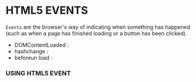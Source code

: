 # HTML5 EVENTS
`Events` are the browser's way of indicating when something has happened (such as when a page has finished loading or a button has been clicked). 
- DOMContentLoaded :
- hashchange :
- beforeun load :

### USING HTML5 EVENT
